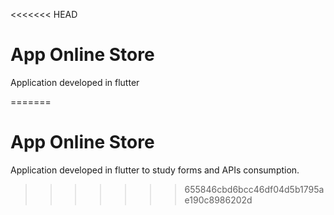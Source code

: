 <<<<<<< HEAD
# App Online Store

Application developed in flutter






=======
# App Online Store

Application developed in flutter to study forms 
and APIs consumption.






>>>>>>> 655846cbd6bcc46df04d5b1795ae190c8986202d

